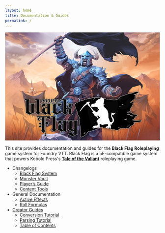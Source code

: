 ```yaml
---
layout: home
title: Documentation & Guides
permalink: /
---
```


![](assets/images/readme.jpg)

This site provides documentation and guides for the **Black Flag Roleplaying** game system for Foundry VTT. Black Flag is a 5E-compatible game system that powers Kobold Press's **[Tale of the Valiant](https://www.talesofthevaliant.com)** roleplaying game.

- Changelogs
  - [Black Flag System](changelogs/system)
  - [Monster Vault](changelogs/monster-vault)
  - [Player’s Guide](changelogs/players-guide)
  - [Content Tools](changelogs/content-tools)
- General Documentation
  - [Active Effects](documentation/active-effects)
  - [Roll Formulas](documentation/roll-formulas)
- [Creator Guides](documentation/creator-guides)
  - [Conversion Tutorial](documentation/conversion-tutorial)
  - [Parsing Tutorial](documentation/parsing-tutorial)
  - [Table of Contents](documentation/table-of-contents)
